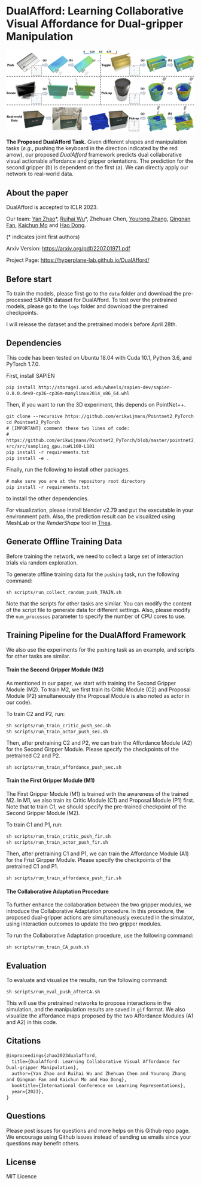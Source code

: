 # DualAfford: Learning Collaborative Visual Affordance for Dual-gripper Manipulation



![Overview](./images/teaser.png)

**The Proposed DualAfford Task.** Given different shapes and manipulation tasks (*e.g.*, pushing the keyboard in the direction indicated by the red arrow), our proposed *DualAfford* framework predicts dual collaborative visual actionable affordance and gripper orientations. The prediction for the second gripper (b) is dependent on the first (a). We can directly apply our network to real-world data.

## About the paper

DualAfford is accepted to ICLR 2023.

Our team: [Yan Zhao](https://sxy7147.github.io)\*, [Ruihai Wu](https://warshallrho.github.io)\*, Zhehuan Chen, [Yourong Zhang](https://www.linkedin.com/in/yourong-zhang-2b1aab23a/), [Qingnan Fan](https://fqnchina.github.io), [Kaichun Mo](https://kaichun-mo.github.io) and [Hao Dong](https://zsdonghao.github.io).

(* indicates joint first authors)

Arxiv Version: https://arxiv.org/pdf/2207.01971.pdf

Project Page: https://hyperplane-lab.github.io/DualAfford/



## Before start
To train the models, please first go to the `data` folder and download the pre-processed SAPIEN dataset for DualAfford. 
To test over the pretrained models, please go to the `logs` folder and download the pretrained checkpoints.

I will release the dataset and the pretrained models before April 28th.

## Dependencies
This code has been tested on Ubuntu 18.04 with Cuda 10.1, Python 3.6, and PyTorch 1.7.0.

First, install SAPIEN

    pip install http://storage1.ucsd.edu/wheels/sapien-dev/sapien-0.8.0.dev0-cp36-cp36m-manylinux2014_x86_64.whl


Then, if you want to run the 3D experiment, this depends on PointNet++.

    git clone --recursive https://github.com/erikwijmans/Pointnet2_PyTorch
    cd Pointnet2_PyTorch
    # [IMPORTANT] comment these two lines of code:
    #   https://github.com/erikwijmans/Pointnet2_PyTorch/blob/master/pointnet2_ops_lib/pointnet2_ops/_ext-src/src/sampling_gpu.cu#L100-L101
    pip install -r requirements.txt
    pip install -e .

Finally, run the following to install other packages.

    # make sure you are at the repository root directory
    pip install -r requirements.txt

to install the other dependencies.

For visualization, please install blender v2.79 and put the executable in your environment path.
Also, the prediction result can be visualized using MeshLab or the *RenderShape* tool in [Thea](https://github.com/sidch/thea).

## Generate Offline Training Data
Before training the network, we need to collect a large set of interaction trials via random exploration.

To generate offline training data for the `pushing` task, run the following command:

    sh scripts/run_collect_random_push_TRAIN.sh

Note that the scripts for other tasks are similar. You can modify the content of the script file to generate data for different settings. Also, please modify the `num_processes` parameter to specify the number of CPU cores to use.

## Training Pipeline for the DualAfford Framework

We also use the experiments for the `pushing` task as an example, and scripts for other tasks are similar.

#### Train the Second Gripper Module (M2)

As mentioned in our paper, we start with training the Second Gripper Module (M2). To train M2, we first train its Critic Module (C2) and Proposal Module (P2) simultaneously (the Proposal Module is also noted as actor in our code).

To train C2 and P2, run:

    sh scripts/run_train_critic_push_sec.sh
    sh scripts/run_train_actor_push_sec.sh

Then, after pretraining C2 and P2, we can train the Affordance Module (A2) for the Second Girpper Module. Please specify the checkpoints of the pretrained C2 and P2.

    sh scripts/run_train_affordance_push_sec.sh

#### Train the First Gripper Module (M1)

The First Gripper Module (M1) is trained with the awareness of the trained M2. In M1, we also train its Critic Module (C1) and Proposal Module (P1) first. Note that to train C1, we should specify the pre-trained checkpoint of the Second Gripper Module (M2).

To train C1 and P1, run:

    sh scripts/run_train_critic_push_fir.sh
    sh scripts/run_train_actor_push_fir.sh

Then, after pretraining C1 and P1, we can train the Affordance Module (A1) for the Frist Girpper Module. Please specify the checkpoints of the pretrained C1 and P1.

    sh scripts/run_train_affordance_push_fir.sh

#### The Collaborative Adaptation Procedure

To further enhance the collaboration between the two gripper modules, we introduce the Collaborative Adaptation procedure. In this procedure, the proposed dual-gripper actions are simultaneously executed in the simulator, using interaction outcomes to update the two gripper modules.

To run the Collaborative Adaptation procedure, use the following command:

    sh scripts/run_train_CA_push.sh

## Evaluation

To evaluate and visualize the results, run the following command:

    sh scripts/run_eval_push_afterCA.sh

This will use the pretrained networks to propose interactions in the simulation, and the manipulation results are saved in `gif` format. We also visualize the affordance maps proposed by the two Affordance Modules (A1 and A2) in this code.



## Citations

```
@inproceedings{zhao2023dualafford,
  title={DualAfford: Learning Collaborative Visual Affordance for Dual-gripper Manipulation},
  author={Yan Zhao and Ruihai Wu and Zhehuan Chen and Yourong Zhang and Qingnan Fan and Kaichun Mo and Hao Dong},
  booktitle={International Conference on Learning Representations},
  year={2023},
}
```

## Questions

Please post issues for questions and more helps on this Github repo page. We encourage using Github issues instead of sending us emails since your questions may benefit others.

## License

MIT Licence

